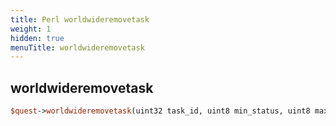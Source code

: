 ```yaml
---
title: Perl worldwideremovetask
weight: 1
hidden: true
menuTitle: worldwideremovetask
---
```

## worldwideremovetask
```perl
$quest->worldwideremovetask(uint32 task_id, uint8 min_status, uint8 max_status)
```